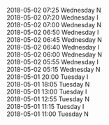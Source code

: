 2018-05-02 07:25 Wednesday  N  
2018-05-02 07:20 Wednesday  I  
2018-05-02 07:00 Wednesday  N  
2018-05-02 06:50 Wednesday  I  
2018-05-02 06:45 Wednesday  N  
2018-05-02 06:40 Wednesday  I  
2018-05-02 06:00 Wednesday  N  
2018-05-02 05:55 Wednesday  I  
2018-05-02 05:15 Wednesday  N  
2018-05-01 20:00 Tuesday  I  
2018-05-01 18:05 Tuesday  N  
2018-05-01 13:00 Tuesday  I  
2018-05-01 12:55 Tuesday  N  
2018-05-01 11:15 Tuesday  I  
2018-05-01 11:00 Tuesday  N  
